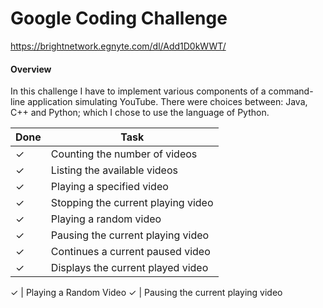 # Google Coding Challenge #
https://brightnetwork.egnyte.com/dl/Add1D0kWWT/

#### Overview ####
In this challenge I have to implement various components of a command-line application simulating YouTube. There were choices between: Java, C++ and Python; which I chose to use the language of Python.

  Done  |     Task
------- | -------------
   ✓   | Counting the number of videos
   ✓   | Listing the available videos
   ✓   | Playing a specified video
   ✓   | Stopping the current playing video
   ✓   | Playing a random video
   ✓   | Pausing the current playing video
   ✓   | Continues a current paused video
   ✓   | Displays the current played video
   
   ✓   | Playing a Random Video
   ✓   | Pausing the current playing video
